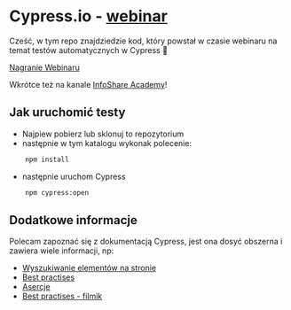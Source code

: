 # Cypress.io - [webinar](https://www.facebook.com/infoshareacademy/videos/559972424930641/)


Cześć, w tym repo znajdziedzie kod, który powstał w czasie webinaru na temat testów automatycznych w Cypress 🙂

[Nagranie Webinaru](https://www.facebook.com/infoshareacademy/videos/559972424930641/)

Wkrótce też na kanale [InfoShare Academy](https://www.youtube.com/channel/UC5wCWXYVEXlQ8Fay9UcF7bw)!

## Jak uruchomić testy

- Najpiew pobierz lub sklonuj to repozytorium 
- następnie w tym katalogu wykonak polecenie:  
```bash
    npm install
```
- następnie uruchom Cypress
``` bash
    npm cypress:open
```


## Dodatkowe informacje

Polecam zapoznać się z dokumentacją Cypress, jest ona dosyć obszerna i zawiera wiele informacji, np: 
- [Wyszukiwanie elementów na stronie](https://docs.cypress.io/api/commands/get.html)
- [Best practises](https://docs.cypress.io/guides/references/best-practices.html)
- [Asercje](https://docs.cypress.io/guides/references/assertions.html)
- [Best practises - filmik](https://www.youtube.com/watch?v=5XQOK0v_YRE)
